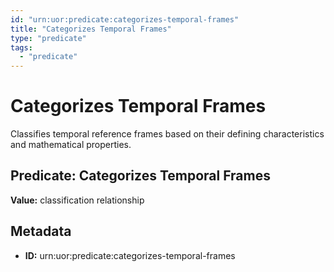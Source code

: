 ```yaml
---
id: "urn:uor:predicate:categorizes-temporal-frames"
title: "Categorizes Temporal Frames"
type: "predicate"
tags:
  - "predicate"
---
```


# Categorizes Temporal Frames

Classifies temporal reference frames based on their defining characteristics and mathematical properties.

## Predicate: Categorizes Temporal Frames

**Value:** classification relationship

## Metadata

- **ID:** urn:uor:predicate:categorizes-temporal-frames
